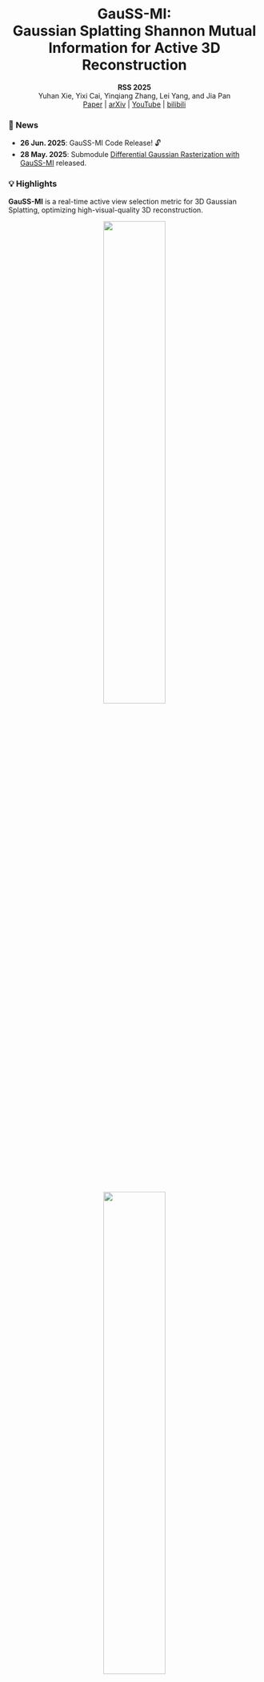 <div align="center">
    <h1>GauSS-MI: <br> 
    Gaussian Splatting Shannon Mutual Information for Active 3D Reconstruction</h1>
    <strong>RSS 2025</strong>
    <br>
    Yuhan Xie, Yixi Cai, Yinqiang Zhang, Lei Yang, and Jia Pan
    <br>
    <a href="https://www.roboticsproceedings.org/rss21/p030.pdf">Paper</a> 
    | <a href="https://arxiv.org/abs/2504.21067">arXiv</a> 
    | <a href="https://youtu.be/Qi7QpDyayKs?si=bhfjW1hmP8o2Trik">YouTube</a> 
    | <a href="https://www.bilibili.com/video/BV1rVNUziEFy">bilibili</a> 
</div>

### 📢 News
- **26 Jun. 2025**: GauSS-MI Code Release! 🔓
- **28 May. 2025**: Submodule [Differential Gaussian Rasterization with GauSS-MI](https://github.com/JohannaXie/diff-gaussian-rasterization-gaussmi) released. 

### 💡 Highlights
**GauSS-MI** is a real-time active view selection metric for 3D Gaussian Splatting, optimizing high-visual-quality 3D reconstruction.
<!-- <div align="center">
<img src="misc/GauSS-MI-overview-white.png" width=99% />
</div> -->

<!-- **Demo:** -->
<!-- <br> -->
<div align="center">
    <img src="misc/sim-recon.gif" width=49.7% />
    <img src="misc/sim-result.gif" width = 49.7% >
</div>
<div align="center">
    <img src="misc/rw-recon.gif" width=49.7% />
    <img src="misc/rw-result.gif" width = 49.7% >
</div>

### 🔗 BibTeX
If you find our code/work useful, please consider citing our work. Thank you!
```
@article{xie2025gaussmi,
  title     = {GauSS-MI: Gaussian Splatting Shannon Mutual Information for Active 3D Reconstruction},
  author    = {Yuhan Xie, Yixi Cai, Yinqiang Zhang, Lei Yang, and Jia Pan},
  journal   = {arXiv preprint arXiv:2503.02881},
  year      = {2025}
}
```

#### Acknowledgements
This project builds heavily on [MonoGS](https://github.com/muskie82/MonoGS) and [3D Gaussian Splatting](https://github.com/graphdeco-inria/gaussian-splatting). We thank the authors for their excellent work! If you use our code, please consider citing the papers as well.

## ⚙️ Environment Setup
#### 0. Requirements
* Most hardware and software requirements same as [3D Gaussian Splatting](https://github.com/graphdeco-inria/gaussian-splatting) Optimizer.
* Conda (recommended for easy setup)
* CUDA Toolkit 11.8
* [ROS1 Noetic](https://wiki.ros.org/noetic/Installation) + Ubuntu 20.04

#### 1. Clone the Repository
```bash
mkdir -p ~/ws_gaussmi/src && cd ~/ws_gaussmi/src    # ROS Workspace
git clone git@github.com:JohannaXie/GauSS-MI.git --recursive
```

#### 2. Conda Setup
```bash
cd GauSS-MI
conda env create -f environment.yml
conda activate GauSS-MI
```

#### 3. Declare the Python path under your conda environment on the first line of `scripts/gs_map.py`, which could usually be `#!/home/{YourUserName}/anaconda3/envs/GauSS-MI/bin/python`.

#### 4. ROS Setup
```bash
cd ~/ws_gaussmi
catkin build -DPYTHON_EXECUTABLE=/home/{YourUserName}/anaconda3/envs/GauSS-MI/bin/python    # Your python path under conda
```

## 🚀 Quick Start
#### Use example rosbag
* Download the example robag [here](https://drive.google.com/drive/folders/1gnjs17tVXUiHU7rKAMtZDPmBt5acb1dn?usp=sharing).
* Launch GauSS-MI
    ```bash
    conda activate GauSS-MI
    cd ~/ws_gaussmi
    source devel/setup.zsh
    roslaunch gs_mapping gaussmi_rosbag_oildrum.launch
    ```
* Run rosbag in another terminal
    ```bash
    rosbag play GauSS-MI_example1_oildrum.bag
    ```


## 🦾 Implement on Your Robot
#### ROS Publisher & Subscriber
* Publish your collected RGB image, depth image, and camera pose at initialization viewpoints and the next-best-view on rostopic, respectively:
    ```
    /camera/bgr
    /camera/depth
    /camera/pose
    ```
* Subscribe to the next-best-view pose on rostopic:
    ```
    /gaussmi/nbv_pose
    ```

#### Simulation or Real-World Robot Implementation
To implement our code on your robot with the motion planner and controller. You may need to customize the code in `scripts/active_recon/active_manage.py`. Specifically:
* Robot Initialization
* Collision Check
* Robot Motion Planner & Waiting for Robot's Navigation.

#### Customize Parameters
You may need to customize the parameters for your reconstruction environment in the configuration file `configs/eg_data_config/active.yaml`.

#### Launch GauSS-MI and Your Robot
* Launch GauSS-MI
    ```bash
    conda activate GauSS-MI
    cd ~/ws_gaussmi
    source devel/setup.zsh
    roslaunch gs_mapping gaussmi_active.launch
    ```
* Launch Your Robot

